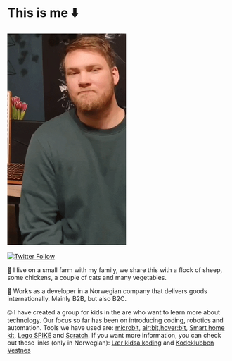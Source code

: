 # This is me :arrow_down:

![Chris](IMG_0027.GIF)

[![Twitter Follow](https://img.shields.io/badge/Instagram-E4405F?style=for-the-badge&logo=instagram&logoColor=white)](https://www.instagram.com/kystbonden/)

:sheep: I live on a small farm with my family, we share this with a flock of sheep, some chickens, a couple of cats and many vegetables. 

:construction_worker: Works as a developer in a Norwegian company that delivers goods internationally. Mainly B2B, but also B2C.

:nerd_face: I have created a group for kids in the are who want to learn more about technology. Our focus so far has been on introducing coding, robotics and automation. Tools we have used are: [microbit](https://microbit.org/), [air:bit](https://www.makekit.no/airbit),[hover:bit](https://www.makekit.no/hoverbit), [Smart home kit](https://www.elecfreaks.com/micro-bit-smart-home-kit.html), [Lego SPIKE](https://education.lego.com/en-us/meetspikeprime) and [Scratch](https://scratch.mit.edu/). If you want more information, you can check out these links (only in Norwegian): [Lær kidsa koding](https://www.kidsakoder.no/) and [Kodeklubben Vestnes](http://kidsa.tech)
